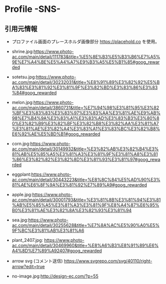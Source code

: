 # Profile -SNS-



## 引用元情報
- プロファイル画面のプレースホルダ画像部分
https://placehold.co を使用。

- shrine.jpg:https://www.photo-ac.com/main/detail/111783&title=%E5%8E%B3%E5%B3%B6%E7%A5%9E%E7%A4%BE%E5%A4%A7%E9%B3%A5%E5%B1%85#goog_rewarded

- sotetsu.jpg:https://www.photo-ac.com/main/detail/30232031&title=%E8%91%89%E3%82%92%E5%BA%83%E3%81%92%E3%81%9F%E3%82%BD%E3%83%86%E3%83%84#goog_rewarded 

- melon.jpg:https://www.photo-ac.com/main/detail/3860731&title=%E7%94%98%E3%81%95%E3%82%BF%E3%83%83%E3%83%97%E3%83%AA%E3%81%AE%E9%AB%98%E7%B4%9A%E3%83%A1%E3%83%AD%E3%83%B3%E3%80%80%E3%82%B9%E3%82%BF%E3%82%B8%E3%82%AA%E3%81%A7%E3%81%AE%E3%82%A4%E3%83%A1%E3%83%BC%E3%82%B8%E6%92%AE%E5%BD%B1#goog_rewarded

- corn.jpg:https://www.photo-ac.com/main/detail/30149932&title=%E3%82%AB%E3%82%B4%E3%81%AB%E5%85%A5%E3%81%A3%E3%81%9F%E3%81%A8%E3%81%86%E3%82%82%E3%82%8D%E3%81%93%E3%81%97#goog_rewarded

- eggplant:https://www.photo-ac.com/main/detail/30443223&title=%E8%8C%84%E5%AD%90%E3%81%AE%E6%8F%9A%E3%81%92%E7%89%A9#goog_rewarded

- apple.jpg:https://www.photo-ac.com/main/detail/30001793&title=%E3%81%8B%E3%81%94%E3%81%AB%E5%85%A5%E3%81%A3%E3%81%9F%E8%A4%87%E6%95%B0%E3%81%AE%E3%82%8A%E3%82%93%E3%81%94

- sea.jpg:https://www.photo-ac.com/main/detail/30255628&title=%E7%8A%AC%E5%90%A0%E5%9F%BC%E3%81%AB%E3%81%A6

- plant_2407.jpg: https://www.photo-ac.com/main/detail/30469960&title=%E8%A6%B3%E8%91%89%E6%A4%8D%E7%89%A92407#goog_rewarded

- arrow svg (コメント送信)
https://www.svgrepo.com/svg/40110/right-arrow?edit=true

- no-image.jpg:http://design-ec.com/?p=55